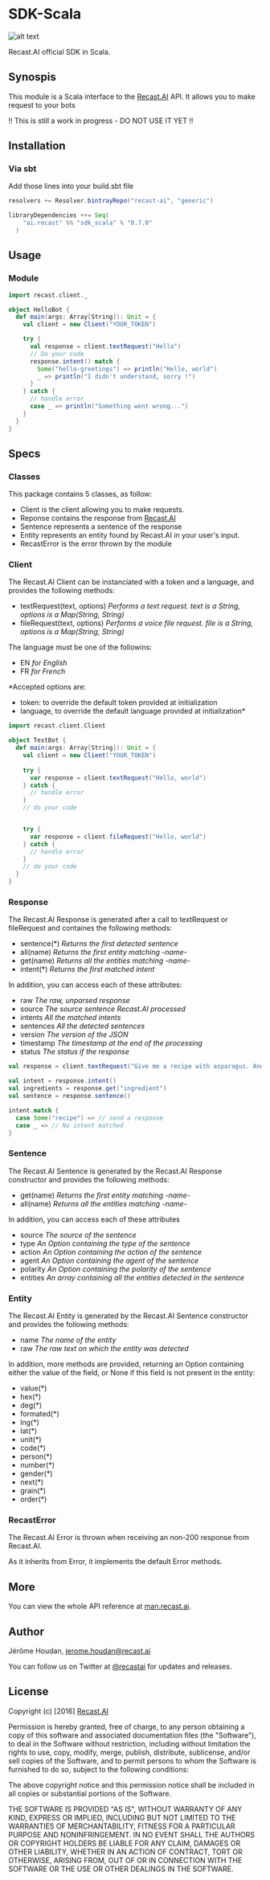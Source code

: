 # SDK-Scala

[logo]: https://github.com/RecastAI/SDK-NodeJs/blob/master/misc/logo-inline.png "Recast.AI"

![alt text][logo]

Recast.AI official SDK in Scala.

## Synospis

This module is a Scala interface to the [Recast.AI](https://recast.ai) API. It allows you to make request to your bots

!! This is still a work in progress - DO NOT USE IT YET !!

## Installation

### Via sbt

Add those lines into your build.sbt file

```scala
resolvers += Resolver.bintrayRepo("recast-ai", "generic")

libraryDependencies ++= Seq(
    "ai.recast" %% "sdk_scala" % "0.7.0"
  )
```

## Usage

### Module

```scala
import recast.client._

object HelloBot {
  def main(args: Array[String]): Unit = {
    val client = new Client("YOUR_TOKEN")

    try {
      val response = client.textRequest("Hello")
      // Do your code
      response.intent() match {
        Some("hello-greetings") => println("Hello, world")
        _ => println("I didn't understand, sorry !")
      }
    } catch {
      // handle error
      case _ => println("Something went wrong...")
    }
  }
}
```

## Specs

### Classes

This package contains 5 classes, as follow:

* Client is the client allowing you to make requests.
* Reponse contains the response from [Recast.AI](https://recast.ai)
* Sentence represents a sentence of the response
* Entity represents an entity found by Recast.AI in your user's input.
* RecastError is the error thrown by the module

### Client

The Recast.AI Client can be instanciated with a token and a language, and provides the following methods:
* textRequest(text, options) *Performs a text request. text is a String, options is a Map(String, String)*
* fileRequest(text, options) *Performs a voice file request. file is a String, options is a Map(String, String)*

The language must be one of the followins:
  - EN *for English*
  - FR *for French*

*Accepted options are:
  - token: to override the default token provided at initialization
  - language, to override the default language provided at initialization*

```scala
import recast.client.Client

object TestBot {
  def main(args: Array[String]): Unit = {
    val client = new Client("YOUR_TOKEN")
    
    try {
      var response = client.textRequest("Hello, world")
    } catch {
      // handle error
    }
    // do your code


    try {
      var response = client.fileRequest("Hello, world")
    } catch {
      // handle error
    }
    // do your code
  }
}
```

### Response

The Recast.AI Response is generated after a call to textRequest or fileRequest and containes the following methods:
* sentence(\*) *Returns the first detected sentence*
* all(name) *Returns the first entity matching -name-*
* get(name) *Returns all the entities matching -name-*
* intent(\*) *Returns the first matched intent*

In addition, you can access each of these attributes:
* raw *The raw, unparsed response*
* source *The source sentence Recast.AI processed*
* intents *All the matched intents*
* sentences *All the detected sentences*
* version *The version of the JSON*
* timestamp *The timestamp at the end of the processing*
* status *The status if the response*

```scala
val response = client.textRequest("Give me a recipe with asparagus. And tomatoes")

val intent = response.intent()
val ingredients = response.get("ingredient")
val sentence = response.sentence()

intent.match {
  case Some("recipe") => // send a response
  case _ => // No intent matched
}
```

### Sentence

The Recast.AI Sentence is generated by the Recast.AI Response constructor and provides the following methods:
* get(name) *Returns the first entity matching -name-*
* all(name) *Returns all the entities matching -name-*

In addition, you can access each of these attributes
* source *The source of the sentence*
* type *An Option containing the type of the sentence*
* action *An Option containing the action of the sentence*
* agent *An Option containing the agent of the sentence*
* polarity *An Option containing the polarity of the sentence*
* entities *An array containing all the entities detected in the sentence*

### Entity

The Recast.AI Entity is generated by the Recast.AI Sentence constructor and provides the following methods:
* name *The name of the entity*
* raw *The raw text on which the entity was detected*

In addition, more methods are provided, returning an Option containing either the value of the field, or None if this field is not present in the entity:
* value(\*)
* hex(\*)
* deg(\*)
* formated(\*)
* lng(\*)
* lat(\*)
* unit(\*)
* code(\*)
* person(\*)
* number(\*)
* gender(\*)
* next(\*)
* grain(\*)
* order(\*)

### RecastError

The Recast.AI Error is thrown when receiving an non-200 response from Recast.AI.

As it inherits from Error, it implements the default Error methods.

## More

You can view the whole API reference at [man.recast.ai](https://man.recast.ai).

## Author

Jérôme Houdan, jerome.houdan@recast.ai

You can follow us on Twitter at [@recastai](https://twitter.com/recastai) for updates and releases.

## License

Copyright (c) [2016] [Recast.AI](https://recast.ai)

Permission is hereby granted, free of charge, to any person obtaining a copy
of this software and associated documentation files (the "Software"), to deal
in the Software without restriction, including without limitation the rights
to use, copy, modify, merge, publish, distribute, sublicense, and/or sell
copies of the Software, and to permit persons to whom the Software is
furnished to do so, subject to the following conditions:

The above copyright notice and this permission notice shall be included in all
copies or substantial portions of the Software.

THE SOFTWARE IS PROVIDED "AS IS", WITHOUT WARRANTY OF ANY KIND, EXPRESS OR
IMPLIED, INCLUDING BUT NOT LIMITED TO THE WARRANTIES OF MERCHANTABILITY,
FITNESS FOR A PARTICULAR PURPOSE AND NONINFRINGEMENT. IN NO EVENT SHALL THE
AUTHORS OR COPYRIGHT HOLDERS BE LIABLE FOR ANY CLAIM, DAMAGES OR OTHER
LIABILITY, WHETHER IN AN ACTION OF CONTRACT, TORT OR OTHERWISE, ARISING FROM,
OUT OF OR IN CONNECTION WITH THE SOFTWARE OR THE USE OR OTHER DEALINGS IN THE
SOFTWARE.
